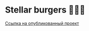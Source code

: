 # Stellar burgers 👨🏼‍🎓
[Ссылка на опубликованный проект](https://artcherenkov.github.io/stellar-burgers/)
